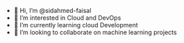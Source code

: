 - 👋 Hi, I’m @sidahmed-faisal
- 👀 I’m interested in Cloud and DevOps
- 🌱 I’m currently learning cloud Development
- 💞️ I’m looking to collaborate on machine learning projects
<!-- - 📫 How to reach me  -->

<!---
sidahmed-faisal/sidahmed-faisal is a ✨ special ✨ repository because its `README.md` (this file) appears on your GitHub profile.
You can click the Preview link to take a look at your changes.
--->
